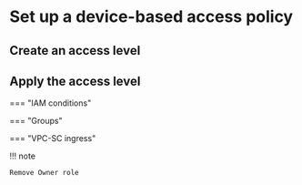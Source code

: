 # Set up a device-based access policy

## Create an access level

## Apply the access level

=== "IAM conditions"

=== "Groups"

=== "VPC-SC ingress"

!!! note

    Remove Owner role
